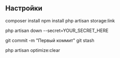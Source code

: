 

## Настройки

composer install
npm install
php artisan storage:link

php artisan down --secret=YOUR_SECRET_HERE

git commit -m "Первый коммит"
git stash

php artisan optimize:clear



